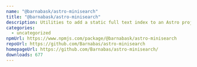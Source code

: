 ```yaml
---
name: "@barnabask/astro-minisearch"
title: "@barnabask/astro-minisearch"
description: Utilities to add a static full text index to an Astro project
categories:
  - uncategorized
npmUrl: https://www.npmjs.com/package/@barnabask/astro-minisearch
repoUrl: https://github.com/Barnabas/astro-minisearch
homepageUrl: https://github.com/Barnabas/astro-minisearch/
downloads: 677
---
```

